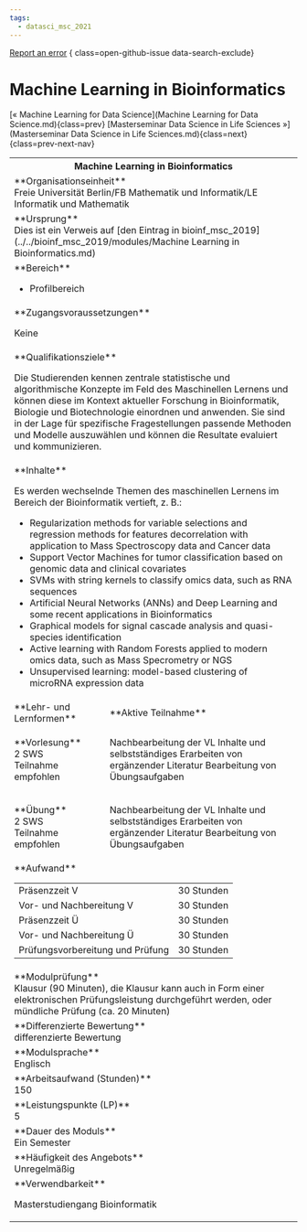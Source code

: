 ```yaml
---
tags:
  - datasci_msc_2021
---
```

[Report an error](https://github.com/SGSSGene/FUB-SUP/issues/new?title=Error%20in%20%22Machine%20Learning%20in%20Bioinformatics%22&body=There%20seems%20to%20be%20an%20error%20in%20module%20%22Machine%20Learning%20in%20Bioinformatics%22%2E%0A%0A%3CDescribe%20here%20a%20slightly%20more%20detailed%20description%20of%20what%20is%20wrong%3E&labels=bug)
{ class=open-github-issue data-search-exclude}

# Machine Learning in Bioinformatics

[« Machine Learning for Data Science](Machine Learning for Data Science.md){class=prev}
[Masterseminar Data Science in Life Sciences »](Masterseminar Data Science in Life Sciences.md){class=next}
{class=prev-next-nav}

<table markdown id="moduledesc">
<tr markdown class="moduledesc_head"><th colspan="2">Machine Learning in Bioinformatics </th></tr>
<tr markdown><td colspan="2">**Organisationseinheit**   <br>Freie Universität Berlin/FB Mathematik und Informatik/LE Informatik und Mathematik</td></tr>
<tr markdown><td colspan="2">**Ursprung**<br>Dies ist ein Verweis auf [den Eintrag in bioinf_msc_2019](../../bioinf_msc_2019/modules/Machine Learning in Bioinformatics.md)</td></tr>
<tr markdown><td colspan="2">**Bereich**<br>


- Profilbereich

</td></tr>

<tr markdown><td colspan="2">**Zugangsvoraussetzungen** <br>

Keine


</td></tr>
<tr markdown><td colspan="2">**Qualifikationsziele**    <br>

Die Studierenden kennen zentrale statistische und algorithmische Konzepte im
Feld des Maschinellen Lernens und können diese im Kontext aktueller
Forschung in Bioinformatik, Biologie und Biotechnologie einordnen und
anwenden. Sie sind in der Lage für spezifische Fragestellungen passende
Methoden und Modelle auszuwählen und können die Resultate evaluiert und
kommunizieren.


</td></tr>
<tr markdown><td colspan="2">**Inhalte**                <br>

Es werden wechselnde Themen des maschinellen Lernens im Bereich der
Bioinformatik vertieft, z. B.:

- Regularization methods for variable selections and regression methods for
  features decorrelation with application to Mass Spectroscopy data and
  Cancer data
- Support Vector Machines for tumor classification based on genomic data and
  clinical covariates
- SVMs with string kernels to classify omics data, such as RNA sequences
- Artificial Neural Networks (ANNs) and Deep Learning and some recent
  applications in Bioinformatics
- Graphical models for signal cascade analysis and quasi-species
  identification
- Active learning with Random Forests applied to modern omics data, such as
  Mass Specrometry or NGS
- Unsupervised learning: model-based clustering of microRNA expression data


</td></tr>

<tr markdown><td>**Lehr- und Lernformen**</td><td>**Aktive Teilnahme**</td></tr>
<tr markdown><td> **Vorlesung** <br>2 SWS <br> Teilnahme empfohlen</td><td>

Nachbearbeitung der VL Inhalte und selbstständiges Erarbeiten von ergänzender Literatur
Bearbeitung von Übungsaufgaben
</td></tr>
<tr markdown><td> **Übung** <br>2 SWS <br> Teilnahme empfohlen</td><td>

Nachbearbeitung der VL Inhalte und selbstständiges Erarbeiten von ergänzender Literatur
Bearbeitung von Übungsaufgaben
</td></tr>
<tr markdown><td colspan="2">**Aufwand**                <br>
<table class="aufwand_table">
<tr><td>Präsenzzeit V</td><td>30 Stunden</td></tr>
<tr><td>Vor- und Nachbereitung V</td><td>30 Stunden</td></tr>
<tr><td>Präsenzzeit Ü</td><td>30 Stunden</td></tr>
<tr><td>Vor- und Nachbereitung Ü</td><td>30 Stunden</td></tr>
<tr><td>Prüfungsvorbereitung und Prüfung</td><td>30 Stunden</td></tr>
</table>

</td></tr>
<tr markdown><td colspan="2">**Modulprüfung**             <br>Klausur (90 Minuten), die Klausur kann auch in Form einer elektronischen
Prüfungsleistung durchgeführt werden, oder mündliche Prüfung (ca. 20
Minuten)


</td></tr>
<tr markdown><td colspan="2">**Differenzierte Bewertung** <br>differenzierte Bewertung

</td></tr>
<tr markdown><td colspan="2">**Modulsprache**             <br>Englisch</td></tr>
<tr markdown><td colspan="2">**Arbeitsaufwand (Stunden)** <br>150</td></tr>
<tr markdown><td colspan="2">**Leistungspunkte (LP)**     <br>5</td></tr>
<tr markdown><td colspan="2">**Dauer des Moduls**         <br>Ein Semester</td></tr>
<tr markdown><td colspan="2">**Häufigkeit des Angebots**  <br>Unregelmäßig</td></tr>
<tr markdown><td colspan="2">**Verwendbarkeit**           <br>

Masterstudiengang Bioinformatik


</td></tr>

</table>
